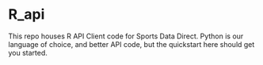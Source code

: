 # R_api
This repo houses R API Client code for Sports Data Direct. Python is our language of choice, and better API code, but the quickstart here should get you started.
